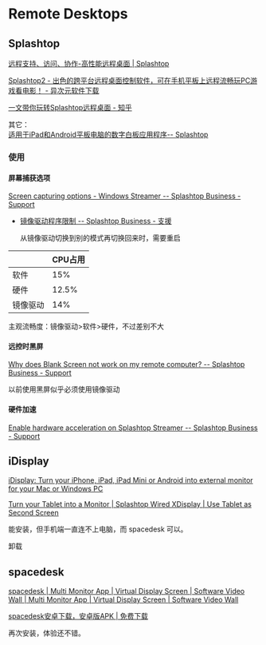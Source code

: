 # Remote Desktops
## Splashtop
[远程支持、访问、协作-高性能远程桌面 | Splashtop](https://www.splashtop.com/cn/)

[Splashtop2 - 出色的跨平台远程桌面控制软件，可在手机平板上远程流畅玩PC游戏看电影！ - 异次元软件下载](https://www.iplaysoft.com/splashtop.html)

[一文带你玩转Splashtop远程桌面 - 知乎](https://zhuanlan.zhihu.com/p/107134459)

其它：  
[适用于iPad和Android平板电脑的数字白板应用程序-- Splashtop](https://www.splashtop.com/cn/whiteboard)

### 使用
#### 屏幕捕获选项
[Screen capturing options - Windows Streamer -- Splashtop Business - Support](https://support-splashtopbusiness.splashtop.com/hc/en-us/articles/360025019351)
- [镜像驱动程序限制 -- Splashtop Business - 支援](https://support-splashtopbusiness.splashtop.com/hc/zh-cn/articles/213583126)

  从镜像驱动切换到别的模式再切换回来时，需要重启

|  | CPU占用 |
| --- |  --- |
| 软件 | 15% |
| 硬件 | 12.5% |
| 镜像驱动 | 14% |

主观流畅度：镜像驱动\>软件\>硬件，不过差别不大

#### 远控时黑屏
[Why does Blank Screen not work on my remote computer? -- Splashtop Business - Support](https://support-splashtopbusiness.splashtop.com/hc/en-us/articles/360025297832)

以前使用黑屏似乎必须使用镜像驱动

#### 硬件加速
[Enable hardware acceleration on Splashtop Streamer -- Splashtop Business - Support](https://support-splashtopbusiness.splashtop.com/hc/en-us/articles/360039820771)

## iDisplay
[iDisplay: Turn your iPhone, iPad, iPad Mini or Android into external monitor for your Mac or Windows PC](http://getidisplay.com/)

[Turn your Tablet into a Monitor | Splashtop Wired XDisplay | Use Tablet as Second Screen](https://www.splashtop.com/wiredxdisplay)

能安装，但手机端一直连不上电脑，而 spacedesk 可以。

卸载

## spacedesk
[spacedesk | Multi Monitor App | Virtual Display Screen | Software Video Wall | Multi Monitor App | Virtual Display Screen | Software Video Wall](https://spacedesk.net/)

[spacedesk安卓下载，安卓版APK | 免费下载](https://apkpure.com/cn/spacedesk-multi-monitor-display-extension-screen/ph.spacedesk.beta)

再次安装，体验还不错。
